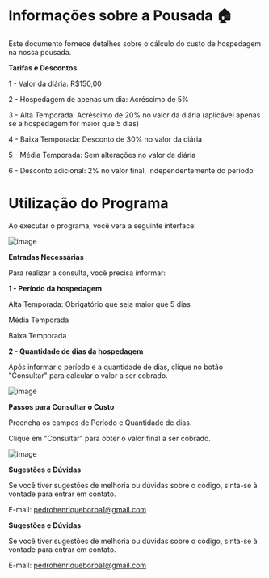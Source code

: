 # Informações sobre a Pousada 🏠

Este documento fornece detalhes sobre o cálculo do custo de hospedagem na nossa pousada.

**Tarifas e Descontos**

1 - Valor da diária: R$150,00

2 - Hospedagem de apenas um dia: Acréscimo de 5%

3 - Alta Temporada: Acréscimo de 20% no valor da diária (aplicável apenas se a hospedagem for maior que 5 dias)

4 - Baixa Temporada: Desconto de 30% no valor da diária

5 - Média Temporada: Sem alterações no valor da diária

6 - Desconto adicional: 2% no valor final, independentemente do período
  
# Utilização do Programa

Ao executar o programa, você verá a seguinte interface:

![image](https://github.com/user-attachments/assets/cedb9aec-df9d-4ced-8bf8-8eb5d3a00dc2)
  
**Entradas Necessárias**

Para realizar a consulta, você precisa informar:

**1 - Período da hospedagem**

Alta Temporada: Obrigatório que seja maior que 5 dias

Média Temporada

Baixa Temporada

**2 - Quantidade de dias da hospedagem**

Após informar o período e a quantidade de dias, clique no botão "Consultar" para calcular o valor a ser cobrado.  

![image](https://github.com/user-attachments/assets/86263217-1a04-40cc-910e-f7c87b9ee1d8)

**Passos para Consultar o Custo**

Preencha os campos de Período e Quantidade de dias.

Clique em "Consultar" para obter o valor final a ser cobrado.

![image](https://github.com/user-attachments/assets/23017b9f-020e-4e1c-b807-516fb8ac50f2)

**Sugestões e Dúvidas**

Se você tiver sugestões de melhoria ou dúvidas sobre o código, sinta-se à vontade para entrar em contato.

E-mail: pedrohenriqueborba1@gmail.com

**Sugestões e Dúvidas**

Se você tiver sugestões de melhoria ou dúvidas sobre o código, sinta-se à vontade para entrar em contato.

E-mail: pedrohenriqueborba1@gmail.com
